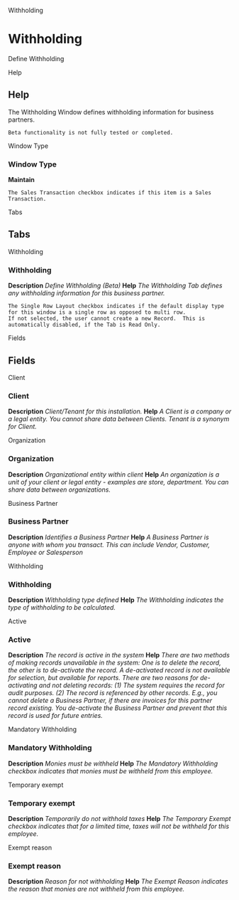 
Withholding
# Withholding


Define Withholding

Help
## Help

The Withholding Window defines withholding information for business partners.

```
Beta functionality is not fully tested or completed.
```
Window Type
### Window Type

**Maintain**

```
The Sales Transaction checkbox indicates if this item is a Sales Transaction.
```

Tabs
## Tabs


Withholding
### Withholding

**Description**
 *Define Withholding (Beta)*
**Help**
 *The Withholding Tab defines any withholding information for this business partner.*

```
The Single Row Layout checkbox indicates if the default display type for this window is a single row as opposed to multi row.
If not selected, the user cannot create a new Record.  This is automatically disabled, if the Tab is Read Only.
```
Fields
## Fields


Client
### Client

**Description**
 *Client/Tenant for this installation.*
**Help**
 *A Client is a company or a legal entity. You cannot share data between Clients. Tenant is a synonym for Client.*

Organization
### Organization

**Description**
 *Organizational entity within client*
**Help**
 *An organization is a unit of your client or legal entity - examples are store, department. You can share data between organizations.*

Business Partner
### Business Partner

**Description**
 *Identifies a Business Partner*
**Help**
 *A Business Partner is anyone with whom you transact.  This can include Vendor, Customer, Employee or Salesperson*

Withholding
### Withholding

**Description**
 *Withholding type defined*
**Help**
 *The Withholding indicates the type of withholding to be calculated.*

Active
### Active

**Description**
 *The record is active in the system*
**Help**
 *There are two methods of making records unavailable in the system: One is to delete the record, the other is to de-activate the record. A de-activated record is not available for selection, but available for reports.
There are two reasons for de-activating and not deleting records:
(1) The system requires the record for audit purposes.
(2) The record is referenced by other records. E.g., you cannot delete a Business Partner, if there are invoices for this partner record existing. You de-activate the Business Partner and prevent that this record is used for future entries.*

Mandatory Withholding
### Mandatory Withholding

**Description**
 *Monies must be withheld*
**Help**
 *The Mandatory Withholding checkbox indicates that monies must be withheld from this employee.*

Temporary exempt
### Temporary exempt

**Description**
 *Temporarily do not withhold taxes*
**Help**
 *The Temporary Exempt checkbox indicates that for a limited time, taxes will not be withheld for this employee.*

Exempt reason
### Exempt reason

**Description**
 *Reason for not withholding*
**Help**
 *The Exempt Reason indicates the reason that monies are not withheld from this employee.*
